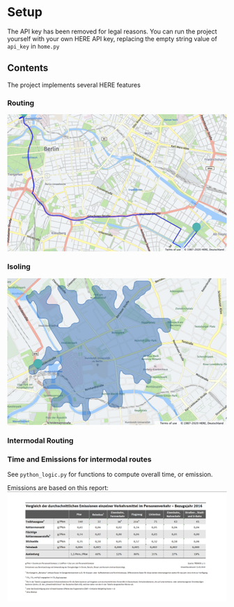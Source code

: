 # Setup
The API key has been removed for legal reasons. You can run the project yourself with your own HERE API key, replacing the empty string value of `api_key` in `home.py`

## Contents

The project implements several HERE features

### Routing
![](route_berlin.png)

### Isoling
![](small_isoling.png)

### Intermodal Routing

### Time and Emissions for intermodal routes

See `python_logic.py` for functions to compute overall time, or emission.

Emissions are based on this report:
![](co2.png)

